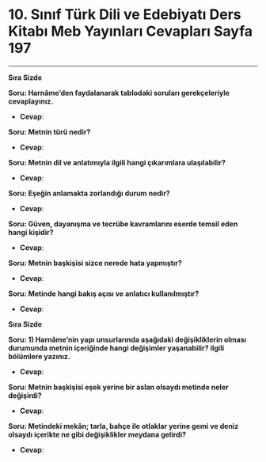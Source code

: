 # 10. Sınıf Türk Dili ve Edebiyatı Ders Kitabı Meb Yayınları Cevapları Sayfa 197

---

**Sıra Sizde**

**Soru: Harnâme’den faydalanarak tablodaki soruları gerekçeleriyle cevaplayınız.**

-   **Cevap**:

**Soru: Metnin türü nedir?**

-   **Cevap**:

**Soru: Metnin dil ve anlatımıyla ilgili hangi çıkarımlara ulaşılabilir?**

-   **Cevap**:

**Soru: Eşeğin anlamakta zorlandığı durum nedir?**

-   **Cevap**:

**Soru: Güven, dayanışma ve tecrübe kavramlarını eserde temsil eden hangi kişidir?**

-   **Cevap**:

**Soru: Metnin başkişisi sizce nerede hata yapmıştır?**

-   **Cevap**:

**Soru: Metinde hangi bakış açısı ve anlatıcı kullanılmıştır?**

-   **Cevap**:

**Sıra Sizde**

**Soru: 1) Harnâme’nin yapı unsurlarında aşağıdaki değişikliklerin olması durumunda metnin içeriğinde hangi değişimler yaşanabilir? ilgili bölümlere yazınız.**

-   **Cevap**:

**Soru: Metnin başkişisi eşek yerine bir aslan olsaydı metinde neler değişirdi?**

-   **Cevap**:

**Soru: Metindeki mekân; tarla, bahçe ile otlaklar yerine gemi ve deniz olsaydı içerikte ne gibi değişiklikler meydana gelirdi?**

-   **Cevap**: